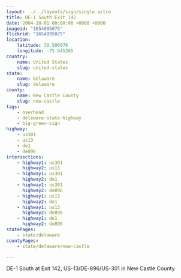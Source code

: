 ```yaml
---
layout: ../../layouts/sign/single.astro
title: DE-1 South Exit 142
date: 2004-10-01 00:00:00 +0000 +0000
imageid: "1654095075"
flickrid: "1654095075"
location:
    latitude: 39.500076
    longitude: -75.645265
country:
    name: United States
    slug: united-states
state:
    name: Delaware
    slug: delaware
county:
    name: New Castle County
    slug: new-castle
tags:
    - overhead
    - deleware-state-highway
    - big-green-sign
highway:
    - us301
    - us13
    - de1
    - de896
intersections:
    - highway1: us301
      highway2: us13
    - highway1: us301
      highway2: de1
    - highway1: us301
      highway2: de896
    - highway1: us13
      highway2: de1
    - highway1: us13
      highway2: de896
    - highway1: de1
      highway2: de896
statePages:
    - state/delaware
countyPages:
    - state/delaware/new-castle

---
```

DE-1 South at Exit 142, US-13/DE-896/US-301 in New Castle County